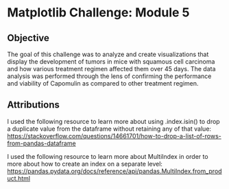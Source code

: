 # Matplotlib Challenge: Module 5

## Objective
The goal of this challenge was to analyze and create visualizations that display the development of tumors in mice with squamous cell carcinoma and how various treatment regimen affected them over 45 days. The data analysis was performed through the lens of confirming the performance and viability of Capomulin as compared to other treatment regimen.

## Attributions

I used the following resource to learn more about using .index.isin() to drop a duplicate value from the dataframe without retaining any of that value:
https://stackoverflow.com/questions/14661701/how-to-drop-a-list-of-rows-from-pandas-dataframe

I used the following resource to learn more about MultiIndex in order to more about how to create an index on a separate level:
https://pandas.pydata.org/docs/reference/api/pandas.MultiIndex.from_product.html

